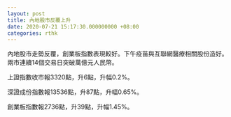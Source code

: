 ```yaml
---
layout: post
title: 內地股市反覆上升
date: 2020-07-21 15:17:30.000000000 +08:00
categories: rthk
---
```


內地股市走勢反覆，創業板指數表現較好。下午疫苗與互聯網醫療相關股份造好。兩市連續14個交易日突破萬億元人民幣。

上證指數收市報3320點，升6點，升幅0.2%。

深證成份指數報13536點，升87點，升幅0.65%。

創業板指數報2736點，升39點，升幅1.45%。
